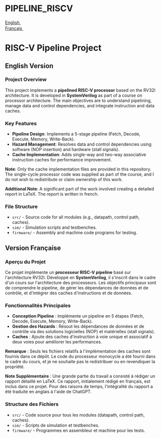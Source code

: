 # PIPELINE_RISCV

[English <img src="https://cdn-icons-png.flaticon.com/16/197/197374.png" width="16"/>](#english-version)  
[Français <img src="https://cdn-icons-png.flaticon.com/16/197/197560.png" width="16"/>](#version-fran%C3%A7aise)

# RISC-V Pipeline Project

<a name="english-version"></a>

## English Version

### Project Overview

This project implements a **pipelined RISC-V processor** based on the RV32I architecture. It is developed in **SystemVerilog** as part of a course on processor architecture. The main objectives are to understand pipelining, manage data and control dependencies, and integrate instruction and data caches.

### Key Features

- **Pipeline Design**: Implements a 5-stage pipeline (Fetch, Decode, Execute, Memory, Write-Back).
- **Hazard Management**: Resolves data and control dependencies using software (NOP insertion) and hardware (stall signals).
- **Cache Implementation**: Adds single-way and two-way associative instruction caches for performance improvement.

**Note**: Only the cache implementation files are provided in this repository. The single-cycle processor code was supplied as part of the course, and I do not wish to redistribute or claim ownership of this work.

**Additional Note**: A significant part of the work involved creating a detailed report in LaTeX. The report is written in french.
### File Structure

- `src/` - Source code for all modules (e.g., datapath, control path, caches).
- `sim/` - Simulation scripts and testbenches.
- `firmware/` - Assembly and machine code programs for testing.

<a name="version-fran%C3%A7aise"></a>

## Version Française

### Aperçu du Projet

Ce projet implémente un **processeur RISC-V pipeline** basé sur l'architecture RV32I. Développé en **SystemVerilog**, il s'inscrit dans le cadre d'un cours sur l'architecture des processeurs. Les objectifs principaux sont de comprendre le pipeline, de gérer les dépendances de données et de contrôle, et d'intégrer des caches d'instructions et de données.

### Fonctionnalités Principales

- **Conception Pipeline** : Implémente un pipeline en 5 étapes (Fetch, Decode, Execute, Memory, Write-Back).
- **Gestion des Hazards** : Résout les dépendances de données et de contrôle via des solutions logicielles (NOP) et matérielles (stall signals).
- **Caches** : Ajoute des caches d'instruction à voie unique et associatif à deux voies pour améliorer les performances.

**Remarque** : Seuls les fichiers relatifs à l'implémentation des caches sont fournis dans ce dépôt. Le code du processeur monocycle a été fourni dans le cadre du cours, et je ne souhaite pas le redistribuer ou en revendiquer la propriété.

**Note Supplémentaire** : Une grande partie du travail a consisté à rédiger un rapport détaillé en LaTeX. Ce rapport, initialement rédigé en français, est inclus dans ce projet. Pour des raisons de temps, l'intégralité du rapport a été traduite en anglais à l'aide de ChatGPT.

### Structure des Fichiers

- `src/` - Code source pour tous les modules (datapath, control path, caches).
- `sim/` - Scripts de simulation et testbenches.
- `firmware/` - Programmes en assembleur et machine pour les tests.
